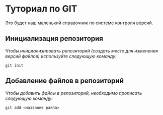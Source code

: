 # Туториал по GIT
Это будет наш маленький справочник по системе контроля версий.

## Инициализация репозитория
*Чтобы инициализировать репозиторий (создать место для изменения версий файлов) используйте следующую команду:*

```
git init
```

## Добавление файлов в репозиторий

*Чтобы добавить файлы в репозиторий, необходимо прописать следующую команду:*

```
git add <название файла>
```